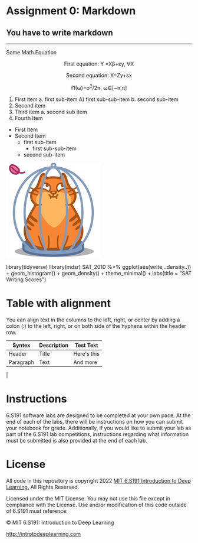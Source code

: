 <!--markdown-->

# __Assignment 0: Markdown__
## You have to write markdown
---
Some Math Equation  
<p align="center">
First equation: Y =Xβ+εy, ∀X</p>
<p align="center">
Second equation: X=Zγ+εx</p>
<p align="center">
f1(ω)=σ<sup>2</sup>/2π, ω∈[−π,π]</p>

<!--ordarList-->
1. First item a. first sub-item A) first sub-sub-item b. second sub-item
2. Second item
3. Third item a. second sub item
4. Fourth Item
  
<!--unorderList-->
- First Item 
- Second Item
  - first sub-item
    - first sub-sub-item
  - second sub-item
 
 <!--image-->
 ![profile](./images/cartoon.png)
 
<p>library(tidyverse)
library(mdsr)
SAT_2010 %>% ggplot(aes(write,..density..)) + geom_histogram() +
geom_density() + theme_minimal() + labs(title = "SAT Writing Scores")</p>

# __Table with alignment__
<p>You can align text in the columns to the left, right, or center by adding a colon (:) to the left,
right, or on both side of the hyphens within the header row.</p>
  
<!--Table-->

| __Syntex__ | __Description__ | __Test Text__ |
| ----- | ------ | ------ |
| Header | Title | Here's this |
| Paragraph | Text | And more |
|

# __Instructions__
<p>6.S191 software labs are designed to be completed at your own pace. At the end of each
of the labs, there will be instructions on how you can submit your notebook for grade.
Additionally, if you would like to submit your lab as part of the 6.S191 lab competitions,
instructions regarding what information must be submitted is also provided at the end of
each lab.</p>

# __License__

All code in this repository is copyright 2022 [MIT 6.S191 Introduction to Deep Learning.](http://introtodeeplearning.com) All
Rights Reserved.
<p>Licensed under the MIT License. You may not use this file except in compliance with the
License. Use and/or modification of this code outside of 6.S191 must reference:</p>
© MIT 6.S191: Introduction to Deep Learning  

http://introtodeeplearning.com
